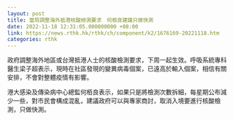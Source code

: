 ```yaml
---
layout: post
title: 當局調整海外抵港核酸檢測要求　何栢良建議只做快測
date: 2022-11-18 12:31:05.000000000 +08:00
link: https://news.rthk.hk/rthk/ch/component/k2/1676169-20221118.htm
categories: rthk
---
```


政府調整海外地區或台灣抵港人士的核酸檢測要求，下周一起生效。呼吸系統專科醫生梁子超表示，現時在社區發現的變異病毒個案，已遠高於輸入個案，相信有關安排，不會對整體疫情有影響。

港大感染及傳染病中心總監何栢良表示，如果只是將檢測次數拆細，每星期公布減少一些，對市民會構成混亂，建議政府可以與專家商討，取消入境要進行核酸檢測，只做快測。
